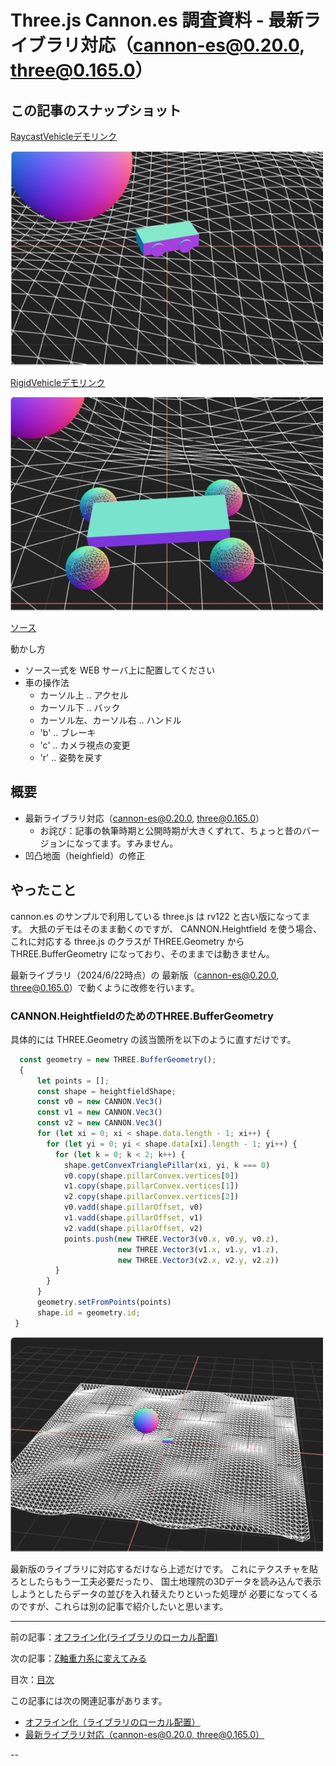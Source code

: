 # Three.js Cannon.es 調査資料 - 最新ライブラリ対応（cannon-es@0.20.0, three@0.165.0）

## この記事のスナップショット

[RaycastVehicleデモリンク](003/003_RaycastVehicle.html)

![RaycastVehicleデモ画像](003/pic/003_raycast.jpg)

[RigidVehicleデモリンク](003/003_RigidVehicle.html)

![RigidVehicleデモ画像](003/pic/003_rigid.jpg)

[ソース](003/)

動かし方

- ソース一式を WEB サーバ上に配置してください
- 車の操作法
  - カーソル上 .. アクセル
  - カーソル下 .. バック
  - カーソル左、カーソル右 .. ハンドル
  - 'b' .. ブレーキ
  - 'c' .. カメラ視点の変更
  - 'r' .. 姿勢を戻す

## 概要

- 最新ライブラリ対応（cannon-es@0.20.0, three@0.165.0）
  - お詫び：記事の執筆時期と公開時期が大きくずれて、ちょっと昔のバージョンになってます。すみません。
- 凹凸地面（heighfield）の修正

## やったこと

cannon.es のサンプルで利用している three.js は rv122 と古い版になってます。
大抵のデモはそのまま動くのですが、
CANNON.Heightfield を使う場合、
これに対応する three.js のクラスが THREE.Geometry から THREE.BufferGeometry
になっており、そのままでは動きません。

最新ライブラリ（2024/6/22時点）の
最新版（cannon-es@0.20.0, three@0.165.0）で動くように改修を行います。

### CANNON.HeightfieldのためのTHREE.BufferGeometry

具体的には THREE.Geometry の該当箇所を以下のように直すだけです。

```js
  const geometry = new THREE.BufferGeometry();
  {
      let points = [];
      const shape = heightfieldShape;
      const v0 = new CANNON.Vec3()
      const v1 = new CANNON.Vec3()
      const v2 = new CANNON.Vec3()
      for (let xi = 0; xi < shape.data.length - 1; xi++) {
        for (let yi = 0; yi < shape.data[xi].length - 1; yi++) {
          for (let k = 0; k < 2; k++) {
            shape.getConvexTrianglePillar(xi, yi, k === 0)
            v0.copy(shape.pillarConvex.vertices[0])
            v1.copy(shape.pillarConvex.vertices[1])
            v2.copy(shape.pillarConvex.vertices[2])
            v0.vadd(shape.pillarOffset, v0)
            v1.vadd(shape.pillarOffset, v1)
            v2.vadd(shape.pillarOffset, v2)
            points.push(new THREE.Vector3(v0.x, v0.y, v0.z),
                        new THREE.Vector3(v1.x, v1.y, v1.z),
                        new THREE.Vector3(v2.x, v2.y, v2.z))
          }
        }
      }
      geometry.setFromPoints(points)
      shape.id = geometry.id;
 }
```

![凹凸](003/pic/003_dekoboko.jpg)

最新版のライブラリに対応するだけなら上述だけです。
これにテクスチャを貼ろとしたらもう一工夫必要だったり、
国土地理院の3Dデータを読み込んで表示しようとしたらデータの並びを入れ替えたりといった処理が
必要になってくるのですが、これらは別の記事で紹介したいと思います。

------------------------------------------------------------

前の記事：[オフライン化(ライブラリのローカル配置)](002.md)

次の記事：[Z軸重力系に変えてみる](004.md)

目次：[目次](000.md)

この記事には次の関連記事があります。

- [オフライン化（ライブラリのローカル配置）](002.md)
- [最新ライブラリ対応（cannon-es@0.20.0, three@0.165.0）](003.md)

--